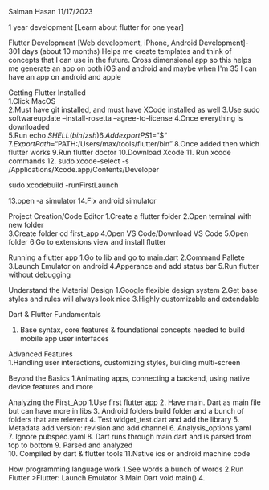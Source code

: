 Salman Hasan 
11/17/2023 
 
 
1 year development [Learn about flutter for one year]  
 
Flutter Development [Web development, iPhone, Android Development]- 301 days (about 10 months) 
Helps me create templates and think of concepts that I can use in the future. Cross dimensional app so this helps me generate an app on both iOS and android and maybe when I'm 35 I can have an app on android and apple 
 
Getting Flutter Installed  
1.Click MacOS  
2.Must have git installed, and must have XCode installed as well 
3.Use sudo softwareupdate –install-rosetta –agree-to-license 
4.Once everything is downloaded  
5.Run echo $SHELL (bin/zsh)  
6.Add export PS1 = “ \$ “ 
7.Export Path = “$PATH:/Users/max/tools/flutter/bin” 
8.Once added then which flutter works 
9.Run flutter doctor 
10.Download Xcode 
11. Run xcode commands 
12. sudo xcode-select -s /Applications/Xcode.app/Contents/Developer 

sudo xcodebuild -runFirstLaunch 

13.open -a simulator 
14.Fix android simulator 
 
 
Project Creation/Code Editor 
1.Create a flutter folder 
2.Open terminal with new folder  
3.Create folder cd first_app 
4.Open VS Code/Download VS Code 
5.Open folder 
6.Go to extensions view and install flutter 
 
Running a flutter app 
1.Go to lib and go to main.dart 
2.Command Pallete 
3.Launch Emulator on android 
4.Apperance and add status bar 
5.Run flutter without debugging 
 
Understand the Material Design 
1.Google flexible design system 
2.Get base styles and rules will always look nice 
3.Highly customizable and extendable 
 
Dart & Flutter Fundamentals 
1. Base syntax, core features & foundational concepts needed to build mobile app user interfaces 
 
Advanced Features  
1.Handling user interactions, customizing styles, building multi-screen 
 
Beyond the Basics 
1.Animating apps, connecting a backend, using native device features and more 
 
Analyzing the First_App 
1.Use first flutter app 
2. Have main. Dart as main file but can have more in libs 
3. Android folders build folder and a bunch of folders that are relevent 
4. Test widget_test.dart and add the library 
5. Metadata add version: revision and add channel 
6. Analysis_options.yaml  
7. Ignore pubspec.yaml 
8. Dart runs through main.dart and is parsed from top to bottom 
9. Parsed and analyzed  
10. Compiled by dart & flutter tools 
11.Native ios or android machine code 
 
How programming language work 
1.See words a bunch of words 
2.Run Flutter 
	>Flutter: Launch Emulator 
3.Main Dart void main() 
4.
